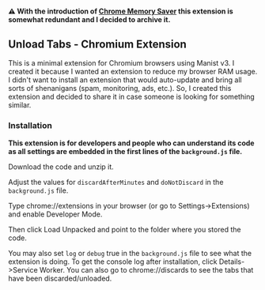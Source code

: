 #### :warning: With the introduction of [Chrome Memory Saver](https://blog.google/products/chrome/new-chrome-features-to-save-battery-and-make-browsing-smoother/) this extension is somewhat redundant and I decided to archive it.

## Unload Tabs - Chromium Extension

This is a minimal extension for Chromium browsers using Manist v3. I created it because I wanted an extension to reduce my browser RAM usage. I didn't want to install an extension that would auto-update and bring all sorts of shenanigans (spam, monitoring, ads, etc.). So, I created this extension and decided to share it in case someone is looking for something similar.

### Installation

**This extension is for developers and people who can understand its code as all settings are embedded in the first lines of the `background.js` file.**

Download the code and unzip it.

Adjust the values for `discardAfterMinutes` and `doNotDiscard` in the `background.js` file. 

Type chrome://extensions in your browser (or go to Settings->Extensions) and enable Developer Mode.

Then click Load Unpacked and point to the folder where you stored the code.

You may also set `log` or `debug` true in the `background.js` file to see what the extension is doing. To get the console log after installation, click Details->Service Worker. You can also go to chrome://discards to see the tabs that have been discarded/unloaded.
